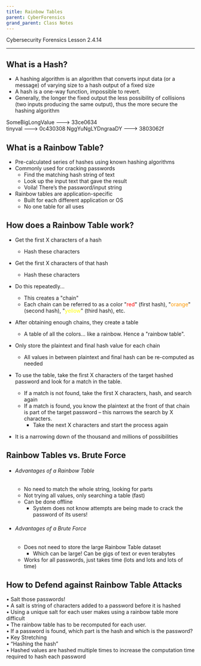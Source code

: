 ```yaml
---
title: Rainbow Tables
parent: CyberForensics 
grand_parent: Class Notes
---
```

Cybersecurity Forensics Lesson 2.4.14
___
## What is a Hash?  
- A hashing algorithm is an algorithm that converts input data (or a  
message) of varying size to a hash output of a fixed size  
- A hash is a one-way function, impossible to revert.  
- Generally, the longer the fixed output the less possibility of collisions  
(two inputs producing the same output), thus the more secure the  
hashing algorithm  

SomeBigLongValue      --->      33ce0634  
tinyval                            --->      0c430308
NggYuNgLYDngraaDY  --->      3803062f

## What is a Rainbow Table?  
- Pre-calculated series of hashes using known hashing algorithms  
- Commonly used for cracking passwords  
	- Find the matching hash string of text  
	- Look up the input text that gave the result  
	- Voila! There’s the password/input string  
- Rainbow tables are application-specific  
	- Built for each different application or OS  
	- No one table for all uses  

## How does a Rainbow Table work?  
- Get the first X characters of a hash  
	- Hash these characters  
- Get the first X characters of that hash  
	- Hash these characters  
- Do this repeatedly...  
	- This creates a "chain"  
	- Each chain can be referred to as a color "<span style="color:rgb(255, 0, 0)">red</span>" (first hash), "<span style="color:rgb(255, 152, 0)">orange</span>" (second hash), "<span style="color:rgb(255, 255, 0)">yellow</span>" (third hash), etc.  
- After obtaining enough chains, they create a table  
	- A table of all the colors... like a rainbow. Hence a "rainbow table".  
-  Only store the plaintext and final hash value for each chain  
	- All values in between plaintext and final hash can be re-computed as needed
  
- To use the table, take the first X characters of the target hashed password and look for a match in the table.
	- If a match is not found, take the first X characters, hash, and search again  
	- If a match is found, you know the plaintext at the front of that chain is part of the target password – this narrows the search by X characters.  
		- Take the next X characters and start the process again  
- It is a narrowing down of the thousand and millions of possibilities

## Rainbow Tables vs. Brute Force
  
- ###### Advantages of a Rainbow Table  
	- No need to match the whole string, looking for parts  
	- Not trying all values, only searching a table (fast)  
	- Can be done offline  
		- System does not know attempts are being made to crack the password of its users!  
- ###### Advantages of a Brute Force  
	- Does not need to store the large Rainbow Table dataset  
		- Which can be large! Can be gigs of text or even terabytes  
	- Works for all passwords, just takes time (lots and lots and lots of time)


## How to Defend against Rainbow Table Attacks  
• Salt those passwords!  
	• A salt is string of characters added to a password before it is hashed  
	• Using a unique salt for each user makes using a rainbow table more  
	difficult  
		• The rainbow table has to be recomputed for each user.  
		• If a password is found, which part is the hash and which is the password?  
• Key Stretching  
	• “Hashing the hash”  
	• Hashed values are hashed multiple times to increase the computation time required to hash each password
